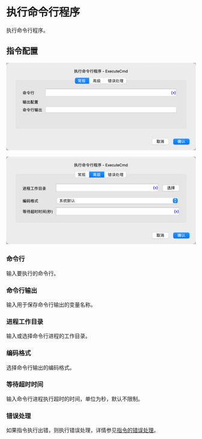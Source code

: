 # 执行命令行程序

执行命令行程序。

## 指令配置

![执行命令行程序常规配置对话框](execute_cmd_general_config.png)

![执行命令行程序高级配置对话框](execute_cmd_advanced_config.png)

### 命令行

输入要执行的命令行。

### 命令行输出

输入用于保存命令行输出的变量名称。

### 进程工作目录

输入或选择命令行进程的工作目录。

### 编码格式

选择命令行输出的编码格式。

### 等待超时时间

输入命令行进程执行超时的时间，单位为秒，默认不限制。

### 错误处理

如果指令执行出错，则执行错误处理，详情参见[指令的错误处理](../../manual/error_handling.md)。
